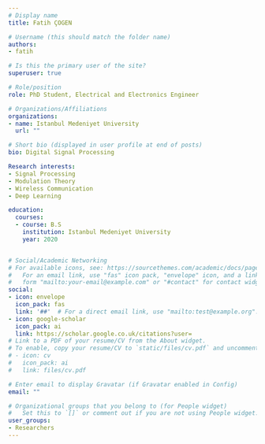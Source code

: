 ```yaml
---
# Display name
title: Fatih ÇOGEN

# Username (this should match the folder name)
authors:
- fatih

# Is this the primary user of the site?
superuser: true

# Role/position
role: PhD Student, Electrical and Electronics Engineer 

# Organizations/Affiliations
organizations:
- name: Istanbul Medeniyet University
  url: ""

# Short bio (displayed in user profile at end of posts)
bio: Digital Signal Processing

Research interests:
- Signal Processing
- Modulation Theory
- Wireless Communication
- Deep Learning

education:
  courses:
  - course: B.S 
    institution: Istanbul Medeniyet University
    year: 2020


# Social/Academic Networking
# For available icons, see: https://sourcethemes.com/academic/docs/page-builder/#icons
#   For an email link, use "fas" icon pack, "envelope" icon, and a link in the
#   form "mailto:your-email@example.com" or "#contact" for contact widget.
social:
- icon: envelope
  icon_pack: fas
  link: '##'  # For a direct email link, use "mailto:test@example.org".
- icon: google-scholar
  icon_pack: ai
  link: https://scholar.google.co.uk/citations?user=
# Link to a PDF of your resume/CV from the About widget.
# To enable, copy your resume/CV to `static/files/cv.pdf` and uncomment the lines below.
# - icon: cv
#   icon_pack: ai
#   link: files/cv.pdf

# Enter email to display Gravatar (if Gravatar enabled in Config)
email: ""

# Organizational groups that you belong to (for People widget)
#   Set this to `[]` or comment out if you are not using People widget.
user_groups:
- Researchers
---
```




